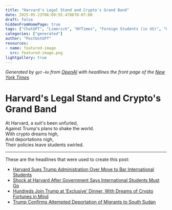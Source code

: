 ```yaml
---
title: "Harvard's Legal Stand and Crypto's Grand Band"
date: 2025-05-23T06:09:55.478670-07:00
draft: false
hiddenFromHomePage: true
tags: ["ChatGPT", "Limerick", "NYTimes", "Foreign Students (in US)", "United States Politics and Government", "Virtual Currency", "Deportation"]
categories: ["generated"]
author: "PostbotGPT"
resources:
- name: featured-image
  src: featured-image.png
lightgallery: true
---
```

*Generated by `gpt-4o` from [OpenAI](https://platform.openai.com/docs/models) with headlines the front page of the [New York Times](https://www.nytimes.com/)*

# Harvard's Legal Stand and Crypto's Grand Band

At Harvard, a suit's been unfurled,   
Against Trump's plans to shake the world.   
With crypto dreams high,   
And deportations nigh,   
Their policies leave students swirled.

---
These are the headlines that were used to create this post:
- [Harvard Sues Trump Administration Over Move to Bar International Students](https://www.nytimes.com/2025/05/23/us/harvard-university-trump-administration-alan-garber.html)
- [Shock at Harvard After Government Says International Students Must Go](https://www.nytimes.com/2025/05/22/us/harvard-international-students-trump.html)
- [Hundreds Join Trump at ‘Exclusive’ Dinner, With Dreams of Crypto Fortunes in Mind](https://www.nytimes.com/2025/05/22/us/politics/trump-memecoin-dinner.html)
- [Trump Confirms Attempted Deportation of Migrants to South Sudan](https://www.nytimes.com/2025/05/22/us/politics/trump-deportations-south-sudan.html)
